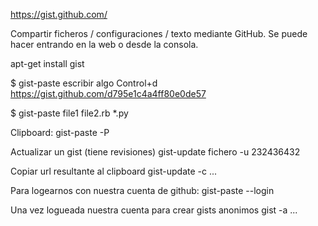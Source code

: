https://gist.github.com/

Compartir ficheros / configuraciones / texto mediante GitHub.
Se puede hacer entrando en la web o desde la consola.

apt-get install gist

$ gist-paste
escribir algo
Control+d
https://gist.github.com/d795e1c4a4ff80e0de57

$ gist-paste file1 file2.rb *.py

Clipboard:
gist-paste -P

Actualizar un gist (tiene revisiones)
gist-update fichero -u 232436432 

Copiar url resultante al clipboard
gist-update -c ...


Para logearnos con nuestra cuenta de github:
gist-paste --login

Una vez logueada nuestra cuenta para crear gists anonimos
gist -a ...
